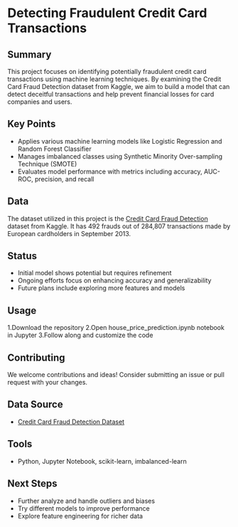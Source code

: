 # Detecting Fraudulent Credit Card Transactions

## Summary  
This project focuses on identifying potentially fraudulent credit card transactions using machine learning techniques. By examining the Credit Card Fraud Detection dataset from Kaggle, we aim to build a model that can detect deceitful transactions and help prevent financial losses for card companies and users.

## Key Points
- Applies various machine learning models like Logistic Regression and Random Forest Classifier
- Manages imbalanced classes using Synthetic Minority Over-sampling Technique (SMOTE)  
- Evaluates model performance with metrics including accuracy, AUC-ROC, precision, and recall

## Data  
The dataset utilized in this project is the [Credit Card Fraud Detection](https://www.kaggle.com/mlg-ulb/creditcardfraud) dataset from Kaggle. It has 492 frauds out of 284,807 transactions made by European cardholders in September 2013.

## Status  
- Initial model shows potential but requires refinement
- Ongoing efforts focus on enhancing accuracy and generalizability 
- Future plans include exploring more features and models

## Usage
1.Download the repository
2.Open house_price_prediction.ipynb notebook in Jupyter
3.Follow along and customize the code

## Contributing
We welcome contributions and ideas! Consider submitting an issue or pull request with your changes.

## Data Source  
- [Credit Card Fraud Detection Dataset](https://www.kaggle.com/mlg-ulb/creditcardfraud)

## Tools
- Python, Jupyter Notebook, scikit-learn, imbalanced-learn 

## Next Steps
- Further analyze and handle outliers and biases
- Try different models to improve performance  
- Explore feature engineering for richer data
